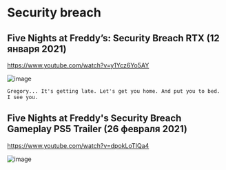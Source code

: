 # Security breach
## Five Nights at Freddy’s: Security Breach RTX (12 января 2021)
https://www.youtube.com/watch?v=y1Ycz6Yo5AY

![image](https://user-images.githubusercontent.com/87380272/137625587-3165abb9-9aa8-47e5-b673-57a1aa7f56f9.png)

``
Gregory...
It's getting late.
Let's get you home.
And put you to bed.
I see you.
``

## Five Nights at Freddy's Security Breach Gameplay PS5 Trailer (26 февраля 2021)
https://www.youtube.com/watch?v=dpokLoTIQa4

![image](https://user-images.githubusercontent.com/87380272/137625979-dcbc75fc-22fc-43f6-80c5-08a097148222.png)
